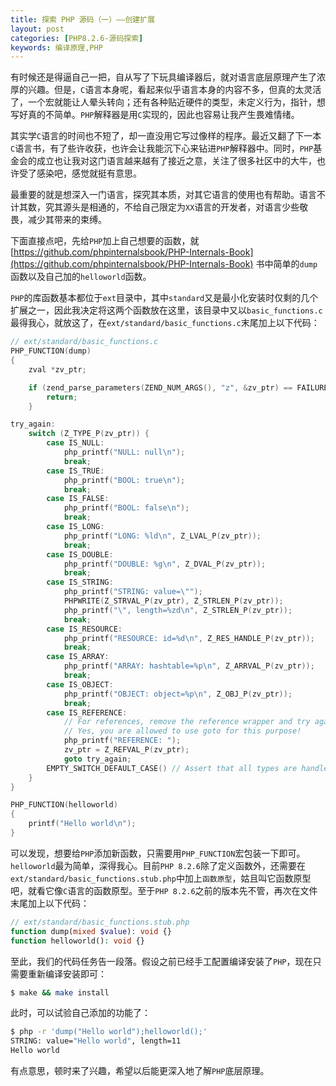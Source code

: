 ```yaml
---
title: 探索 PHP 源码（一）——创建扩展
layout: post
categories: [PHP8.2.6-源码探索]
keywords: 编译原理,PHP
---
```


有时候还是得逼自己一把，自从写了下玩具编译器后，就对语言底层原理产生了浓厚的兴趣。但是，`C`语言本身呢，看起来似乎语言本身的内容不多，但真的太灵活了，一个宏就能让人晕头转向；还有各种贴近硬件的类型，未定义行为，指针，想写好真的不简单。`PHP`解释器是用`C`实现的，因此也容易让我产生畏难情绪。

其实学`C`语言的时间也不短了，却一直没用它写过像样的程序。最近又翻了下一本`C`语言书，有了些许收获，也许会让我能沉下心来钻进`PHP`解释器中。同时，`PHP`基金会的成立也让我对这门语言越来越有了接近之意，关注了很多社区中的大牛，也许受了感染吧，感觉就挺有意思。

最重要的就是想深入一门语言，探究其本质，对其它语言的使用也有帮助。语言不计其数，究其源头是相通的，不给自己限定为`XX`语言的开发者，对语言少些敬畏，减少其带来的束缚。

下面直接点吧，先给`PHP`加上自己想要的函数，就 [https://github.com/phpinternalsbook/PHP-Internals-Book](https://github.com/phpinternalsbook/PHP-Internals-Book) 书中简单的`dump`函数以及自己加的`helloworld`函数。

`PHP`的库函数基本都位于`ext`目录中，其中`standard`又是最小化安装时仅剩的几个扩展之一，因此我决定将这两个函数放在这里，该目录中又以`basic_functions.c`最得我心，就放这了，在`ext/standard/basic_functions.c`末尾加上以下代码：

```cpp
// ext/standard/basic_functions.c
PHP_FUNCTION(dump)
{
    zval *zv_ptr;

    if (zend_parse_parameters(ZEND_NUM_ARGS(), "z", &zv_ptr) == FAILURE) {
        return;
    }

try_again:
    switch (Z_TYPE_P(zv_ptr)) {
        case IS_NULL:
            php_printf("NULL: null\n");
            break;
        case IS_TRUE:
            php_printf("BOOL: true\n");
            break;
        case IS_FALSE:
            php_printf("BOOL: false\n");
            break;
        case IS_LONG:
            php_printf("LONG: %ld\n", Z_LVAL_P(zv_ptr));
            break;
        case IS_DOUBLE:
            php_printf("DOUBLE: %g\n", Z_DVAL_P(zv_ptr));
            break;
        case IS_STRING:
            php_printf("STRING: value=\"");
            PHPWRITE(Z_STRVAL_P(zv_ptr), Z_STRLEN_P(zv_ptr));
            php_printf("\", length=%zd\n", Z_STRLEN_P(zv_ptr));
            break;
        case IS_RESOURCE:
            php_printf("RESOURCE: id=%d\n", Z_RES_HANDLE_P(zv_ptr));
            break;
        case IS_ARRAY:
            php_printf("ARRAY: hashtable=%p\n", Z_ARRVAL_P(zv_ptr));
            break;
        case IS_OBJECT:
            php_printf("OBJECT: object=%p\n", Z_OBJ_P(zv_ptr));
            break;
        case IS_REFERENCE:
            // For references, remove the reference wrapper and try again.
            // Yes, you are allowed to use goto for this purpose!
            php_printf("REFERENCE: ");
            zv_ptr = Z_REFVAL_P(zv_ptr);
            goto try_again;
        EMPTY_SWITCH_DEFAULT_CASE() // Assert that all types are handled.
    }
}

PHP_FUNCTION(helloworld)
{
	printf("Hello world\n");
}
```

可以发现，想要给`PHP`添加新函数，只需要用`PHP_FUNCTION`宏包装一下即可。`helloworld`最为简单，深得我心。目前`PHP 8.2.6`除了定义函数外，还需要在`ext/standard/basic_functions.stub.php`中加上`函数原型`，姑且叫它函数原型吧，就看它像`C`语言的函数原型。至于`PHP 8.2.6`之前的版本先不管，再次在文件末尾加上以下代码：

```php
// ext/standard/basic_functions.stub.php
function dump(mixed $value): void {}
function helloworld(): void {}
```

至此，我们的代码任务告一段落。假设之前已经手工配置编译安装了`PHP`，现在只需要重新编译安装即可：

```bash
$ make && make install
```

此时，可以试验自己添加的功能了：

```bash
$ php -r 'dump("Hello world");helloworld();'
STRING: value="Hello world", length=11
Hello world
```

有点意思，顿时来了兴趣，希望以后能更深入地了解`PHP`底层原理。
